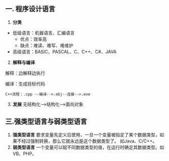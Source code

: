 ## 一. 程序设计语言

1. **分类**

+	低级语言：机器语言、汇编语言
	+	优点：效率高
	+	缺点：难读、难写、难维护
+	高级语言：BASIC、PASCAL、C、C++、C#、JAVA

2. **解释与编译**

解释：边解释边执行

编译：生成目标代码

	C++流程：.cpp --编译-->.obj--连接-->.exe

3. **发展** 无结构化-->结构化-->面向对象

## 三.强类型语言与弱类型语言
1. **强类型语言** 要求变量先定义后使用，一旦一个变量被指定了某个数据类型，如果不经过强制转换，那么它就永远是这个数据类型了。 如Java、C/C++。
2. **弱类型语言** 一个变量可以赋不同数据类型的值，在运行时确定其数据类型。如VB、PHP。

